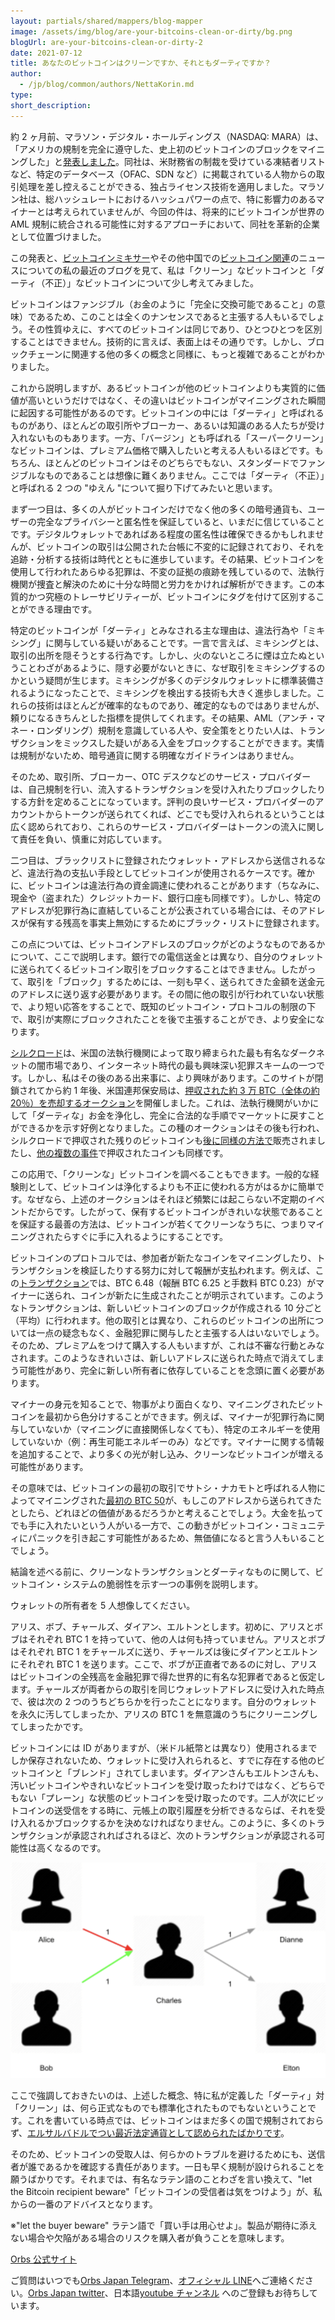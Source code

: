 ```yaml
---
layout: partials/shared/mappers/blog-mapper
image: /assets/img/blog/are-your-bitcoins-clean-or-dirty/bg.png
blogUrl: are-your-bitcoins-clean-or-dirty-2
date: 2021-07-12
title: あなたのビットコインはクリーンですか、それともダーティですか？
author:
  - /jp/blog/common/authors/NettaKorin.md
type:
short_description:
---
```


約 2 ヶ月前、マラソン・デジタル・ホールディングス（NASDAQ: MARA）は、「アメリカの規制を完全に遵守した、史上初のビットコインのブロックをマイニングした」と[発表しました](https://www.coindeskjapan.com/108086/)。同社は、米財務省の制裁を受けている凍結者リストなど、特定のデータベース（OFAC、SDN など）に掲載されている人物からの取引処理を差し控えることができる、独占ライセンス技術を適用しました。マラソン社は、総ハッシュレートにおけるハッシュパワーの点で、特に影響力のあるマイナーとは考えられていませんが、今回の件は、将来的にビットコインが世界の AML 規制に統合される可能性に対するアプローチにおいて、同社を革新的企業として位置づけました。

この発表と、[ビットコインミキサー](https://www.orbs.com/understanding-bitcoin-mixers/)やその他中国での[ビットコイン関連](https://www.orbs.com/could-china-force-a-cleaner-bitcoin/)のニュースについての私の最近のブログを見て、私は「クリーン」なビットコインと「ダーティ（不正）」なビットコインについて少し考えてみました。

ビットコインはファンジブル（お金のように「完全に交換可能であること」の意味）であるため、このことは全くのナンセンスであると主張する人もいるでしょう。その性質ゆえに、すべてのビットコインは同じであり、ひとつひとつを区別することはできません。技術的に言えば、表面上はその通りです。しかし、ブロックチェーンに関連する他の多くの概念と同様に、もっと複雑であることがわかりました。

これから説明しますが、あるビットコインが他のビットコインよりも実質的に価値が高いというだけではなく、その違いはビットコインがマイニングされた瞬間に起因する可能性があるのです。ビットコインの中には「ダーティ」と呼ばれるものがあり、ほとんどの取引所やブローカー、あるいは知識のある人たちが受け入れないものもあります。一方、「バージン」とも呼ばれる「スーパークリーン」なビットコインは、プレミアム価格で購入したいと考える人もいるほどです。もちろん、ほとんどのビットコインはそのどちらでもない、スタンダードでファンジブルなものであることは想像に難くありません。ここでは「ダーティ（不正）」と呼ばれる 2 つの "ゆえん "について掘り下げてみたいと思います。

まず一つ目は、多くの人がビットコインだけでなく他の多くの暗号通貨も、ユーザーの完全なプライバシーと匿名性を保証していると、いまだに信じていることです。デジタルウォレットであればある程度の匿名性は確保できるかもしれませんが、ビットコインの取引は公開された台帳に不変的に記録されており、それを追跡・分析する技術は時代とともに進歩しています。その結果、ビットコインを使用して行われたあらゆる犯罪は、不変の証拠の痕跡を残しているので、法執行機関が捜査と解決のために十分な時間と労力をかければ解析ができます。この本質的かつ究極のトレーサビリティーが、ビットコインにタグを付けて区別することができる理由です。

特定のビットコインが「ダーティ」とみなされる主な理由は、違法行為や「ミキシング」に関与している疑いがあることです。一言で言えば、ミキシングとは、取引の出所を隠そうとする行為です。しかし、火のないところに煙は立たぬということわざがあるように、隠す必要がないときに、なぜ取引をミキシングするのかという疑問が生じます。ミキシングが多くのデジタルウォレットに標準装備されるようになったことで、ミキシングを検出する技術も大きく進歩しました。これらの技術はほとんどが確率的なものであり、確定的なものではありませんが、頼りになるきちんとした指標を提供してくれます。その結果、AML（アンチ・マネー・ロンダリング）規制を意識している人や、安全策をとりたい人は、トランザクションをミックスした疑いがある入金をブロックすることができます。実情は規制がないため、暗号通貨に関する明確なガイドラインはありません。

そのため、取引所、ブローカー、OTC デスクなどのサービス・プロバイダーは、自己規制を行い、流入するトランザクションを受け入れたりブロックしたりする方針を定めることになっています。評判の良いサービス・プロバイダーのアカウントからトークンが送られてくれば、どこでも受け入れられるということは広く認められており、これらのサービス・プロバイダーはトークンの流入に関して責任を負い、慎重に対応しています。

二つ目は、ブラックリストに登録されたウォレット・アドレスから送信されるなど、違法行為の支払い手段としてビットコインが使用されるケースです。確かに、ビットコインは違法行為の資金調達に使われることがあります（ちなみに、現金や（盗まれた）クレジットカード、銀行口座も同様です）。しかし、特定のアドレスが犯罪行為に直結していることが公表されている場合には、そのアドレスが保有する残高を事実上無効にするためにブラック・リストに登録されます。

この点については、ビットコインアドレスのブロックがどのようなものであるかについて、ここで説明します。銀行での電信送金とは異なり、自分のウォレットに送られてくるビットコイン取引をブロックすることはできません。したがって、取引を「ブロック」するためには、一刻も早く、送られてきた金額を送金元のアドレスに送り返す必要があります。その間に他の取引が行われていない状態で、より短い応答をすることで、既知のビットコイン・プロトコルの制限の下で、取引が実際にブロックされたことを後で主張することができ、より安全になります。

[シルクロード](<https://en.wikipedia.org/wiki/Silk_Road_(marketplace)>)は、米国の法執行機関によって取り締まられた最も有名なダークネットの闇市場であり、インターネット時代の最も興味深い犯罪スキームの一つです。しかし、私はその後のある出来事に、より興味があります。このサイトが閉鎖されてから約 1 年後、米国連邦保安局は、[押収された約 3 万 BTC（全体の約 20％）を売却するオークション](https://www.nbcnews.com/tech/tech-news/feds-auction-30-000-bitcoins-seized-silk-road-raid-n143091)を開催しました。これは、法執行機関がいかにして「ダーティな」お金を浄化し、完全に合法的な手順でマーケットに戻すことができるかを示す好例となりました。この種のオークションはその後も行われ、シルクロードで押収された残りのビットコインも[後に同様の方法で](https://www.bbc.com/news/technology-34808275)販売されましたし、[他の複数の事件](https://bitcoinist.com/us-government-to-sell-over-2000-seized-bitcoin-at-auction/)で押収されたコインも同様です。

この応用で、「クリーンな」ビットコインを調べることもできます。一般的な経験則として、ビットコインは浄化するよりも不正に使われる方がはるかに簡単です。なぜなら、上述のオークションはそれほど頻繁には起こらない不定期のイベントだからです。したがって、保有するビットコインがきれいな状態であることを保証する最善の方法は、ビットコインが若くてクリーンなうちに、つまりマイニングされたらすぐに手に入れるようにすることです。

ビットコインのプロトコルでは、参加者が新たなコインをマイニングしたり、トランザクションを検証したりする努力に対して報酬が支払われます。例えば、この[トランザクション](https://www.blockchain.com/btc/tx/e3253dfb5d3119174d8deee3fec9727ec4cd74ffc388210cb6009f552ad93b3f)では、BTC 6.48（報酬 BTC 6.25 と手数料 BTC 0.23）がマイナーに送られ、コインが新たに生成されたことが明示されています。このようなトランザクションは、新しいビットコインのブロックが作成される 10 分ごと（平均）に行われます。他の取引とは異なり、これらのビットコインの出所については一点の疑念もなく、金融犯罪に関与したと主張する人はいないでしょう。そのため、プレミアムをつけて購入する人もいますが、これは不審な行動とみなされます。このようなきれいさは、新しいアドレスに送られた時点で消えてしまう可能性があり、完全に新しい所有者に依存していることを念頭に置く必要があります。

マイナーの身元を知ることで、物事がより面白くなり、マイニングされたビットコインを最初から色分けすることができます。例えば、マイナーが犯罪行為に関与していないか（マイニングに直接関係しなくても）、特定のエネルギーを使用していないか（例：再生可能エネルギーのみ）などです。マイナーに関する情報を追加することで、より多くの光が射し込み、クリーンなビットコインが増える可能性があります。

その意味では、ビットコインの最初の取引でサトシ・ナカモトと呼ばれる人物によってマイニングされた[最初の BTC 50](https://www.blockchain.com/btc/tx/4a5e1e4baab89f3a32518a88c31bc87f618f76673e2cc77ab2127b7afdeda33b)が、もしこのアドレスから送られてきたとしたら、どれほどの価値があるだろうかと考えることでしょう。大金を払ってでも手に入れたいという人がいる一方で、この動きがビットコイン・コミュニティにパニックを引き起こす可能性があるため、無価値になると言う人もいることでしょう。

結論を述べる前に、クリーンなトランザクションとダーティなものに関して、ビットコイン・システムの脆弱性を示す一つの事例を説明します。

ウォレットの所有者を 5 人想像してください。

アリス、ボブ、チャールズ、ダイアン、エルトンとします。初めに、アリスとボブはそれぞれ BTC 1 を持っていて、他の人は何も持っていません。アリスとボブはそれぞれ BTC 1 をチャールズに送り、チャールズは後にダイアンとエルトンにそれぞれ BTC 1 を送ります。ここで、ボブが正直者であるのに対し、アリスはビットコインの全残高を金融犯罪で得た世界的に有名な犯罪者であると仮定します。チャールズが両者からの取引を同じウォレットアドレスに受け入れた時点で、彼は次の 2 つのうちどちらかを行ったことになります。自分のウォレットを永久に汚してしまったか、アリスの BTC 1 を無意識のうちにクリーニングしてしまったかです。

ビットコインには ID がありますが、（米ドル紙幣とは異なり）使用されるまでしか保存されないため、ウォレットに受け入れられると、すでに存在する他のビットコインと「ブレンド」されてしまいます。ダイアンさんもエルトンさんも、汚いビットコインやきれいなビットコインを受け取ったわけではなく、どちらでもない「プレーン」な状態のビットコインを受け取ったのです。二人が次にビットコインの送受信をする時に、元帳上の取引履歴を分析できるならば、それを受け入れるかブロックするかを決めなければなりません。このように、多くのトランザクションが承認されればされるほど、次のトランザクションが承認される可能性は高くなるのです。

![](/assets/img/blog/are-your-bitcoins-clean-or-dirty/img1.png)

ここで強調しておきたいのは、上述した概念、特に私が定義した「ダーティ」対「クリーン」は、何ら正式なものでも標準化されたものでもないということです。これを書いている時点では、ビットコインはまだ多くの国で規制されておらず、[エルサルバドルでつい最近法定通貨として認められたばかりです](https://www.coindeskjapan.com/114504/)。

そのため、ビットコインの受取人は、何らかのトラブルを避けるためにも、送信者が誰であるかを確認する責任があります。一日も早く規制が設けられることを願うばかりです。それまでは、有名なラテン語のことわざを言い換えて、"let the Bitcoin recipient beware"「ビットコインの受信者は気をつけよう」が、私からの一番のアドバイスとなります。

※"let the buyer beware" ラテン語で「買い手は用心せよ」。製品が期待に添えない場合や欠陥がある場合のリスクを購入者が負うことを意味します。

<div class='line-separator'></div>

[Orbs 公式サイト](https://www.orbs.com/jp/)

ご質問はいつでも[Orbs Japan Telegram](https://t.me/joinchat/G0HZhBQssmZ05v6sp_G6jg)、[オフィシャル LINE](https://line.me/R/ti/p/%40vrf9558a)へご連絡ください。[Orbs Japan twitter](https://twitter.com/JapanOrbs)、日本語[youtube チャンネル](https://www.youtube.com/channel/UCZePjhX4e6CuAe8v63Li9lg) へのご登録もお待ちしています。
